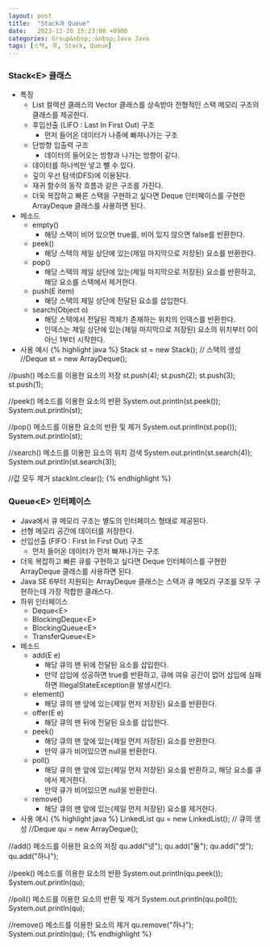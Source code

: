 ```yaml
---
layout: post
title:  "Stack과 Queue"
date:   2023-12-20 15:23:00 +0900
categories: Group&nbsp;:&nbsp;Java Java
tags: [스택, 큐, Stack, Queue]
---
```


### Stack&lt;E> 클래스

- 특징
    -  List 컬렉션 클래스의 Vector 클래스를 상속받아 전형적인 스택 메모리 구조의 클래스를 제공한다.
    - 후입선출 (LIFO : Last In First Out) 구조
        - 먼저 들어온 데이터가 나중에 빠져나가는 구조
    - 단방향 입출력 구조
        - 데이터의 들어오는 방향과 나가는 방향이 같다.
    - 데이터를 하나씩만 넣고 뺄 수 있다.
    - 깊이 우선 탐색(DFS)에 이용된다.
    - 재귀 함수의 동작 흐름과 같은 구조를 가진다.
    - 더욱 복잡하고 빠른 스택을 구현하고 싶다면 Deque 인터페이스를 구현한 ArrayDeque 클래스를 사용하면 된다.
- 메소드
    - empty()
        - 해당 스택이 비어 있으면 true를, 비어 있지 않으면 false를 반환한다.
    - peek()
        - 해당 스택의 제일 상단에 있는(제일 마지막으로 저장된) 요소를 반환한다.
    - pop()
        - 해당 스택의 제일 상단에 있는(제일 마지막으로 저장된) 요소를 반환하고, 해당 요소를 스택에서 제거한다.
    - push(E item)
        - 해당 스택의 제일 상단에 전달된 요소를 삽입한다.
    - search(Object o)	
        - 해당 스택에서 전달된 객체가 존재하는 위치의 인덱스를 반환한다.
        - 인덱스는 제일 상단에 있는(제일 마지막으로 저장된) 요소의 위치부터 0이 아닌 1부터 시작한다.
- 사용 예시
{% highlight java %}
Stack<Integer> st = new Stack<Integer>(); // 스택의 생성
//Deque<Integer> st = new ArrayDeque<Integer>();

//push() 메소드를 이용한 요소의 저장
st.push(4);
st.push(2);
st.push(3);
st.push(1);

//peek() 메소드를 이용한 요소의 반환
System.out.println(st.peek());
System.out.println(st);

//pop() 메소드를 이용한 요소의 반환 및 제거
System.out.println(st.pop());
System.out.println(st);

//search() 메소드를 이용한 요소의 위치 검색
System.out.println(st.search(4));
System.out.println(st.search(3));

//값 모두 제거
stackInt.clear();
{% endhighlight %}

### Queue&lt;E> 인터페이스

- Java에서 큐 메모리 구조는 별도의 인터페이스 형태로 제공된다.
- 선형 메모리 공간에 데이터를 저장한다.
- 선입선출 (FIFO : First In First Out) 구조
    - 먼저 들어온 데이터가 먼저 빠져나가는 구조
- 더욱 복잡하고 빠른 큐를 구현하고 싶다면 Deque 인터페이스를 구현한 ArrayDeque 클래스를 사용하면 된다.
- Java SE 6부터 지원되는 ArrayDeque 클래스는 스택과 큐 메모리 구조를 모두 구현하는데 가장 적합한 클래스다.
- 하위 인터페이스
    - Deque&lt;E>
    - BlockingDeque&lt;E>
    - BlockingQueue&lt;E>
    - TransferQueue&lt;E>
- 메소드
    - add(E e)	
        - 해당 큐의 맨 뒤에 전달된 요소를 삽입한다.
        - 만약 삽입에 성공하면 true를 반환하고, 큐에 여유 공간이 없어 삽입에 실패하면 IllegalStateException을 발생시킨다.
    - element()
        - 해당 큐의 맨 앞에 있는(제일 먼저 저장된) 요소를 반환한다.
    - offer(E e)
        - 해당 큐의 맨 뒤에 전달된 요소를 삽입한다.
    - peek()
        - 해당 큐의 맨 앞에 있는(제일 먼저 저장된) 요소를 반환한다.
        - 만약 큐가 비어있으면 null을 반환한다.
    - poll()	
        - 해당 큐의 맨 앞에 있는(제일 먼저 저장된) 요소를 반환하고, 해당 요소를 큐에서 제거한다.
        - 만약 큐가 비어있으면 null을 반환한다.
    - remove()
        - 해당 큐의 맨 앞에 있는(제일 먼저 저장된) 요소를 제거한다.
- 사용 예시
{% highlight java %}
LinkedList<String> qu = new LinkedList<String>(); // 큐의 생성
//Deque<String> qu = new ArrayDeque<String>();

//add() 메소드를 이용한 요소의 저장
qu.add("넷");
qu.add("둘");
qu.add("셋");
qu.add("하나");

//peek() 메소드를 이용한 요소의 반환
System.out.println(qu.peek());
System.out.println(qu);

//poll() 메소드를 이용한 요소의 반환 및 제거
System.out.println(qu.poll());
System.out.println(qu);

//remove() 메소드를 이용한 요소의 제거
qu.remove("하나");
System.out.println(qu);
{% endhighlight %}